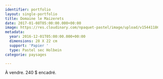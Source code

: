 ```yaml
---
identifier: portfolio
layout: single-portfolio
title: Domaine le Maizerets
date: 2017-01-08T05:00:00.000+00:00
image: https://res.cloudinary.com/npaquet-pastel/image/upload/v1544118619/Arbres-en-printemps-pastel-22-X28-cm-2016.jpg
metadata:
  year: 2016-12-01T05:00:00.000+00:00
  dimensions: 28 X 22 cm
  support: 'Papier '
  type: Pastel sec Holbein
categorie: paysages

---
```

À vendre. 240 $ encadré.